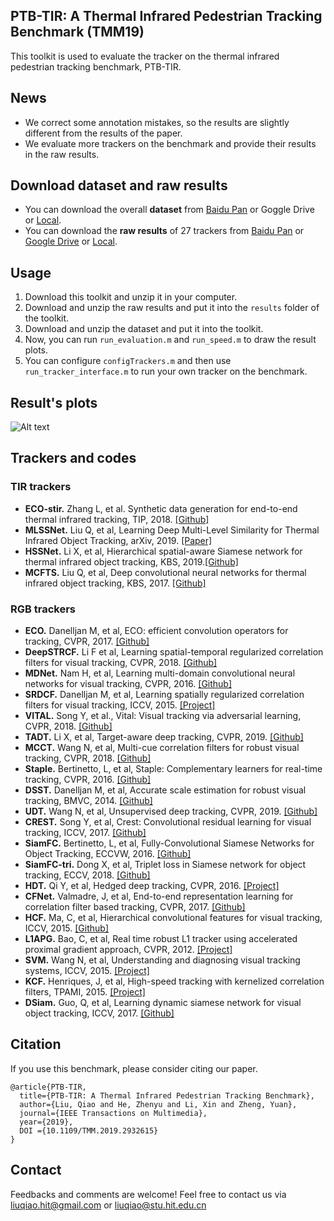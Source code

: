 ## PTB-TIR: A Thermal Infrared Pedestrian Tracking Benchmark (TMM19)
This toolkit is used to evaluate the tracker on the thermal infrared pedestrian tracking benchmark, PTB-TIR.
## News
* We correct some annotation mistakes, so the results are slightly different from the results of the paper. 
* We evaluate more trackers on the benchmark and provide their results in the raw results.
## Download dataset and  raw results
* You can download the overall **dataset** from [Baidu Pan](https://pan.baidu.com/s/1RHhvc7fOA9QF5uHJ2LNdQQ) or Goggle Drive or [Local](http://www.hezhenyu.cn/UpLoadFiles/dataset/tirsequences_new.rar).
* You can download  the **raw results** of 27 trackers from [Baidu Pan](https://pan.baidu.com/s/184B11HWgSrrLEdR_gLbO1g) or [Google Drive](https://drive.google.com/open?id=1m1evJbTBpl_R4oAnsQQnV9NFpZ58J9DW) or [Local](http://www.hezhenyu.cn/UpLoadFiles/dataset/results_OPE_all.rar).
## Usage
1. Download this toolkit and unzip it in your computer.
2. Download and unzip the raw results and put it into the `results` folder of the toolkit.
3. Download and unzip the dataset and put it into the toolkit.
4. Now, you can run `run_evaluation.m` and `run_speed.m` to draw the result plots.
5. You can configure `configTrackers.m` and then use `run_tracker_interface.m` to run your own tracker on the benchmark.
## Result's plots
![Alt text](./figs/results_OPE_all/results.jpg)
## Trackers and codes
### TIR trackers
* **ECO-stir.**  Zhang L, et al. Synthetic data generation for end-to-end thermal infrared tracking, TIP, 2018. [[Github]](https://github.com/zhanglichao/generatedTIR_tracking)
*  **MLSSNet.** Liu Q, et al, Learning Deep Multi-Level Similarity for Thermal Infrared Object Tracking, arXiv, 2019. [[Paper]](https://arxiv.org/abs/1906.03568)
*  **HSSNet.**  Li X, et al, Hierarchical spatial-aware Siamese network for thermal infrared object tracking, KBS, 2019.[[Github]](https://github.com/QiaoLiuHit/HSSNet)
*  **MCFTS.** Liu Q, et al, Deep convolutional neural networks for thermal infrared object tracking, KBS, 2017. [[Github]](https://github.com/QiaoLiuHit/MCFTS) 
### RGB trackers
* **ECO.** Danelljan M, et al, ECO: efficient convolution operators for tracking, CVPR, 2017. [[Github]](https://github.com/martin-danelljan/ECO)
*  **DeepSTRCF.** Li F et al, Learning spatial-temporal regularized correlation filters for visual tracking, CVPR, 2018. [[Github]](https://github.com/lifeng9472/STRCF)
*  **MDNet.** Nam H, et al, Learning multi-domain convolutional neural networks for visual tracking, CVPR, 2016. [[Github]](https://github.com/hyeonseobnam/MDNet)
* **SRDCF.**  Danelljan M, et al, Learning spatially regularized correlation filters for visual tracking, ICCV, 2015. [[Project]](https://www.cvl.isy.liu.se/research/objrec/visualtracking/regvistrack/)
* **VITAL.** Song Y, et al., Vital: Visual tracking via adversarial learning, CVPR, 2018. [[Github]](https://github.com/ybsong00/Vital_release)
* **TADT.** Li X, et al, Target-aware deep tracking, CVPR, 2019. [[Github]](https://github.com/XinLi-zn/TADT)
* **MCCT.** Wang N, et al, Multi-cue correlation filters for robust visual tracking, CVPR, 2018. [[Github]](https://github.com/594422814/MCCT)
* **Staple.** Bertinetto, L, et al, Staple: Complementary learners for real-time tracking, CVPR, 2016. [[Github]](https://github.com/bertinetto/staple)
* **DSST.** Danelljan M, et al, Accurate scale estimation for robust visual tracking, BMVC, 2014. [[Github]](https://github.com/gnebehay/DSST)
* **UDT.** Wang N, et al, Unsupervised deep tracking, CVPR, 2019. [[Github]](https://github.com/594422814/UDT)
* **CREST.** Song Y, et al, Crest: Convolutional residual learning for visual tracking, ICCV, 2017. [[Github]](https://github.com/ybsong00/CREST-Release)
*  **SiamFC.** Bertinetto, L, et al, Fully-Convolutional Siamese Networks for Object Tracking, ECCVW, 2016. [[Github]](https://github.com/bertinetto/siamese-fc)
*  **SiamFC-tri.** Dong X, et al, Triplet loss in Siamese network for object tracking, ECCV, 2018. [[Github]](https://github.com/shenjianbing/TripletTracking)
*  **HDT.** Qi Y, et al, Hedged deep tracking, CVPR, 2016. [[Project]](https://sites.google.com/site/yuankiqi/hdt/)
*  **CFNet.**  Valmadre, J, et al,  End-to-end representation learning for correlation filter based tracking, CVPR, 2017. [[Github]](https://github.com/bertinetto/cfnet)
*   **HCF.** Ma, C, et al, Hierarchical convolutional features for visual tracking, ICCV, 2015. [[Github]](https://github.com/jbhuang0604/CF2)
*   **L1APG.** Bao, C, et al,  Real time robust L1 tracker using accelerated proximal gradient approach, CVPR, 2012. [[Project]](http://www.dabi.temple.edu/~hbling/code_data.htm)
*  **SVM.** Wang N, et al, Understanding and diagnosing visual tracking systems, ICCV, 2015. [[Project]](http://winsty.net/tracker_diagnose.html)
*  **KCF.** Henriques, J, et al, High-speed tracking with kernelized correlation filters, TPAMI, 2015. [[Project]](http://www.robots.ox.ac.uk/~joao/circulant/)
*  **DSiam.** Guo, Q, et al, Learning dynamic siamese network for visual object tracking, ICCV, 2017. [[Github]](https://github.com/tsingqguo/DSiam)
## Citation
If you use this benchmark, please consider citing our paper.
```
@article{PTB-TIR,
  title={PTB-TIR: A Thermal Infrared Pedestrian Tracking Benchmark},
  author={Liu, Qiao and He, Zhenyu and Li, Xin and Zheng, Yuan},
  journal={IEEE Transactions on Multimedia},
  year={2019},
  DOI ={10.1109/TMM.2019.2932615}
}
```
## Contact
Feedbacks and comments are welcome! 
Feel free to contact us via liuqiao.hit@gmail.com or liuqiao@stu.hit.edu.cn
